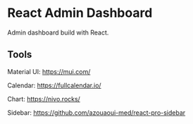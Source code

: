 # React Admin Dashboard

Admin dashboard build with React.

## Tools
Material UI: https://mui.com/

Calendar: https://fullcalendar.io/

Chart: https://nivo.rocks/

Sidebar: https://github.com/azouaoui-med/react-pro-sidebar
